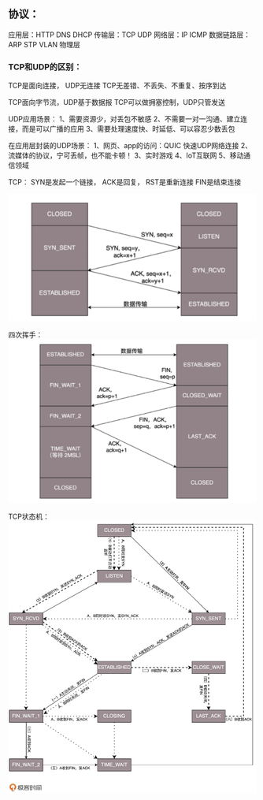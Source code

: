 ## 协议：

应用层：HTTP DNS DHCP
传输层：TCP UDP 
网络层：IP ICMP
数据链路层：ARP STP VLAN
物理层


### TCP和UDP的区别：
TCP是面向连接， UDP无连接
TCP无差错、不丢失、不重复、按序到达

TCP面向字节流，UDP基于数据报
TCP可以做拥塞控制，UDP只管发送

UDP应用场景：
1、需要资源少，对丢包不敏感
2、不需要一对一沟通、建立连接，而是可以广播的应用
3、需要处理速度快、时延低、可以容忍少数丢包

在应用层封装的UDP场景：
1、网页、app的访问：QUIC 快速UDP网络连接
2、流媒体的协议，宁可丢帧，也不能卡顿！
3、实时游戏
4、IoT互联网
5、移动通信领域


TCP：
SYN是发起一个链接， ACK是回复， RST是重新连接  FIN是结束连接

![TCP三次握手](/网络协议/TCP三次握手.png)

四次挥手：
![TCP三次握手](/网络协议/四次挥手.png)

TCP状态机：
![TCP状态机](/网络协议/TCP网络状态机.webp)